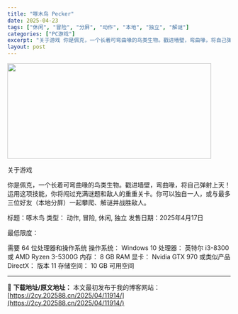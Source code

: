 ```yaml
---
title: "啄木鸟 Pecker"
date: 2025-04-23
tags: ["休闲", "冒险", "分屏", "动作", "本地", "独立", "解谜"]
categories: ["PC游戏"]
excerpt: "关于游戏 你是佩克，一个长着可弯曲喙的鸟类生物。戳进墙壁，弯曲喙，将自己弹射上天！运用这项技能，你将闯过充满谜题和敌人的重重关卡。你可以独自一人，或与最多三位好友（本地分屏）一起攀爬、解谜并战胜敌人。 标题：啄木鸟 类型： 动作, 冒险, 休闲, 独立 发售日期：2025年4月17日 最低限度： 需&hellip;"
layout: post
---
```


<img class="aligncenter size-full wp-image-11892" src="https://2cy.202588.cn/wp-content/uploads/2025/04/2025042310375558.webp" alt="" width="460" height="215" />

关于游戏

你是佩克，一个长着可弯曲喙的鸟类生物。戳进墙壁，弯曲喙，将自己弹射上天！运用这项技能，你将闯过充满谜题和敌人的重重关卡。你可以独自一人，或与最多三位好友（本地分屏）一起攀爬、解谜并战胜敌人。

标题：啄木鸟
类型： 动作, 冒险, 休闲, 独立
发售日期：2025年4月17日

最低限度：

需要 64 位处理器和操作系统
操作系统： Windows 10
处理器： 英特尔 i3-8300 或 AMD Ryzen 3-5300G
内存： 8 GB RAM
显卡： Nvidia GTX 970 或类似产品
DirectX： 版本 11
存储空间： 10 GB 可用空间

---
📖 **下载地址/原文地址：** 本文最初发布于我的博客网站：[https://2cy.202588.cn/2025/04/11914/](https://2cy.202588.cn/2025/04/11914/)
